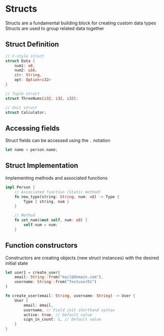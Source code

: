 # Structs

Structs are a fundamental building block for creating custom data types<br>
Structs are used to group related data together

## Struct Definition

```rs
// C-style struct
struct Data {
    num1: u8,
    num2: u16,
    str: String,
    opt: Option<i32>
}

// Tuple struct
struct ThreeNums(i32, i32, i32);

// Unit struct
struct Calculator;
```

## Accessing fields

Struct fields can be accessed using the `.` notation

```rs
let name = person.name;
```

## Struct Implementation

Implementing methods and associated functions

```rs
impl Person {
    // Associated function (Static method)
    fn new_type(string: String, num: u8) -> Type {
        Type { string, num }
    }

    // Method
    fn set_num(&mut self, num: u8) {
        self.num = num;
    }
```

## Function constructors

Constructors are creating objects (new struct instances) with the desired initial state

```rs
let user1 = create_user(
    email: String::from("mail@domain.com"),
    username: String::from("Testuser01")
)

fn create_user(email: String, username: String) -> User {
    User {
        email: email,
        username, // Field init shorthand syntax
        active: true, // Default value
        sign_in_count: 1, // Default value
    }
}
```
